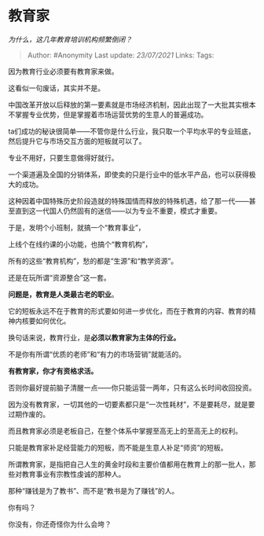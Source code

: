 # 教育家
*为什么，这几年教育培训机构频繁倒闭？*

> Author: #Anonymity
> Last update: *23/07/2021*
> Links:
> Tags:

因为教育行业必须要有教育家来做。

这看似一句废话，其实并不是。

中国改革开放以后释放的第一要素就是市场经济机制，因此出现了一大批其实根本不掌握专业优势，但是掌握着市场运营优势的生意人的普遍成功。

ta们成功的秘诀很简单——不管你是什么行业，我只取一个平均水平的专业班底，然后提升它与市场交互方面的短板就可以了。

专业不用好，只要生意做得好就行。

一个渠道遍及全国的分销体系，即使卖的只是行业中的低水平产品，也可以获得极大的成功。

这种因着中国特殊历史阶段造就的特殊国情而释放的特殊机遇，给了那一代——甚至直到这一代国人仍然固有的迷信——以为专业不重要，模式才重要。

于是，发明个小班制，就搞一个“教育事业”，

上线个在线约课的小功能，也搞个“教育机构”，

所有的这些“教育机构”，愁的都是“生源”和“教学资源”。

还是在玩所谓“资源整合”这一套。

**问题是，教育是人类最古老的职业**。

它的短板永远不在于教育的形式要如何进一步优化，而在于教育的内容、教育的精神内核要如何优化。

换句话来说，教育行业，是**必须以教育家为主体的行业。**

不是你有所谓“优质的老师”和“有力的市场营销”就能活的。

**有教育家，你才有资格求活。**

否则你最好提前脑子清醒一点——你只能运营一两年，只有这么长时间收回投资。

因为没有教育家，一切其他的一切要素都只是“一次性耗材”，不是要耗尽，就是要过期作废的。

而且教育家必须是老板自己，在整个体系中掌握至高无上的至高无上的权利。

只能是教育家补足经营能力的短板，而不能是生意人补足“师资”的短板。

所谓教育家，是指把自己人生的黄金时段和主要价值都用在教育上的那一批人，那些对教育事业有宗教性虔诚的那种人。

那种“赚钱是为了教书”、而不是“教书是为了赚钱”的人。

你有吗？

你没有，你还奇怪你为什么会垮？

